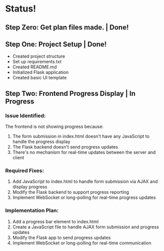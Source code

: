 # Status!

## Step Zero: Get plan files made.  | Done!
## Step One: Project Setup  | Done!
- Created project structure
- Set up requirements.txt
- Created README.md
- Initialized Flask application
- Created basic UI template

## Step Two: Frontend Progress Display | In Progress
### Issue Identified:
The frontend is not showing progress because:
1. The form submission in index.html doesn't have any JavaScript to handle the progress display
2. The Flask backend doesn't send progress updates
3. There's no mechanism for real-time updates between the server and client

### Required Fixes:
1. Add JavaScript to index.html to handle form submission via AJAX and display progress
2. Modify the Flask backend to support progress reporting
3. Implement WebSocket or long-polling for real-time progress updates

### Implementation Plan:
1. Add a progress bar element to index.html
2. Create a JavaScript file to handle AJAX form submission and progress updates
3. Modify the Flask app to send progress updates
4. Implement WebSocket or long-polling for real-time communication